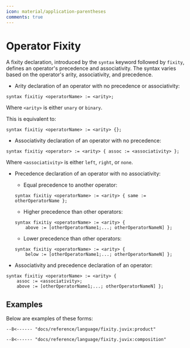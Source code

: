 ```yaml
---
icon: material/application-parentheses
comments: true
---
```


# Operator Fixity

A fixity declaration, introduced by the `syntax` keyword followed by `fixity`, defines an operator's precedence and associativity. The syntax varies based on the operator's arity, associativity, and precedence.

- Arity declaration of an operator with no precedence or associativity:

```juvix
syntax fixitiy <operatorName> := <arity>;
```
Where `<arity>` is either `unary` or `binary`.

This is equivalent to:

```juvix
syntax fixitiy <operatorName> := <arity> {};
```

- Associativity declaration of an operator with no precedence:

```juvix
syntax fixitiy <operator> := <arity> { assoc := <associativity> };
```
Where `<associativity>` is either `left`, `right`, or `none`.

- Precedence declaration of an operator with no associativity:

    - Equal precedence to another operator:

    ```juvix
    syntax fixitiy <operatorName> := <arity> { same := otherOperatorName };
    ```

    - Higher precedence than other operators:

    ```juvix
    syntax fixitiy <operatorName> := <arity> { 
        above := [otherOperatorName1;...; otherOperatorNameN] };
    ```

    - Lower precedence than other operators:

    ```juvix
    syntax fixitiy <operatorName> := <arity> { 
        below := [otherOperatorName1;...; otherOperatorNameN] };
    ```

- Associativity and precedence declaration of an operator:

```juvix
syntax fixitiy <operatorName> := <arity> { 
    assoc := <associativity>; 
    above := [otherOperatorName1;...; otherOperatorNameN] };
```


## Examples

Below are examples of these forms:

```juvix
--8<------ "docs/reference/language/fixity.juvix:product"
```

```juvix
--8<------ "docs/reference/language/fixity.juvix:composition"
```